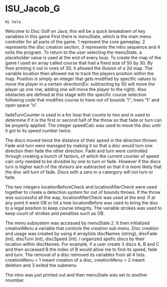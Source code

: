 # ISU_Jacob_G
	Hi helo
   
   
   
   
Welcome to Disc Golf on Java, this will be a quick breakdown of key variables in this game
First there is menuState, which is the main menu controller for all parts of the game. 1 represent the core gameplay. 2 represents the disc creation section, 3 represents the intro sequence and 4 exits the program. To return to the user selecting the menuState, a placeholder value is used at the end of every loop.
To create the map of the game I used an array called course that had a fixed size of 50 by 30. By then printing it out in rows of 30, it allowed the illusion of a 2d map. The variable location then allowed me to track the players position within the map. Position is simply an integer that gets modified by specific values to move the player in a certain direction(Ex: subtracting by 50 will move the player up one row, adding one will move the player to the right). Also obstacles are defined at this stage with the specific course selection following code that modifies course to have out of bounds “/”, trees “t” and open space ”o”.

fadeTurnCounter is used in a for loop that counts to two and is used to determine if it is the first or second half of the throw so that fade or turn can be properly applied. The integer speedCalc was used to move the disc until it got to its speed number twice.

The discs moved twice the distance of their speed in the direction thrown. Fade and turn were managed by making it so that a disc would turn one direction then fade the other direction. Fade and turn were controlled through creating a bunch of factors, of which the current counter of speed calc only needed to be divisible by one to turn or fade. However if the discs turn is higher each of the divisors are subtracted so that it is more likely that the disc will turn of fade. Discs with a zero in a catergory will not turn or fade.

The two integers locationBeforeCheck and locationAfterCheck were used together to create a detection system for out of bounds throws. If the throw was successful all the way, locationAfterCheck was used at the end. If at any point it went OB or hit a tree locationBefore was used to bring the disc to a legal position to keep course integrity.
The variable strokes was used to keep count of strokes and penalties such as OB.

The menu subsystem was accessed by menuState 2. It then initialized creationMenu a variable that controls the creation sub menu. Disc creation and usage was created by using 4 arraylists discNames (string), discFade (int), discTurn (int), discSpeed (int). I organized spefic discs by their location within discNames. For example, if a user create 3 discs A, B and C and then accessed B the index of B would allow me to find its speed, fade and turn. The removal of a disc removed its variables from all 4 lists. creationMenu = 1 meant creation of a disc, creationMenu = 2 meant deletion and 3 exited the submenu

The intro was just printed out and then menuState was set to another nnumber.
